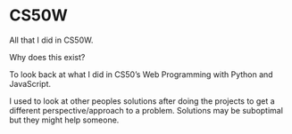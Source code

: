 # CS50W
All that I did in CS50W.

Why does this exist?

To look back at what I did in CS50’s Web Programming with Python and JavaScript.

I used to look at other peoples solutions after doing the projects to get a different perspective/approach to a problem. Solutions may be suboptimal but they might help someone.
